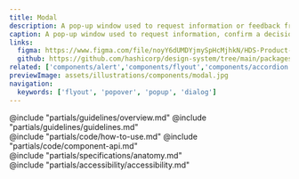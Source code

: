 ```yaml
---
title: Modal
description: A pop-up window used to request information or feedback from the user, confirm a decision, or provide additional context about a function or feature.
caption: A pop-up window used to request information, confirm a decision, or provide additional context.
links:
  figma: https://www.figma.com/file/noyY6dUMDYjmySpHcMjhkN/HDS-Product---Components?node-id=22928%3A56204&t=pDgL7LJUJXZUN7Xq-1
  github: https://github.com/hashicorp/design-system/tree/main/packages/components/src/components/hds/modal
related: ['components/alert','components/flyout','components/accordion','components/tooltip', 'utilities/dialog-primitive']
previewImage: assets/illustrations/components/modal.jpg
navigation:
  keywords: ['flyout', 'popover', 'popup', 'dialog']
---
```


<section data-tab="Guidelines">
  @include "partials/guidelines/overview.md"
  @include "partials/guidelines/guidelines.md"
</section>

<section data-tab="Code">
  @include "partials/code/how-to-use.md"
  @include "partials/code/component-api.md"
</section>

<section data-tab="Specifications">
  @include "partials/specifications/anatomy.md"
</section>

<section data-tab="Accessibility">
  @include "partials/accessibility/accessibility.md"
</section>
